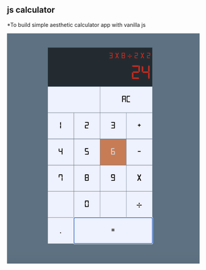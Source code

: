 ## js calculator

*To build simple aesthetic calculator app with vanilla js


![Calc images](/images/calc.png)


